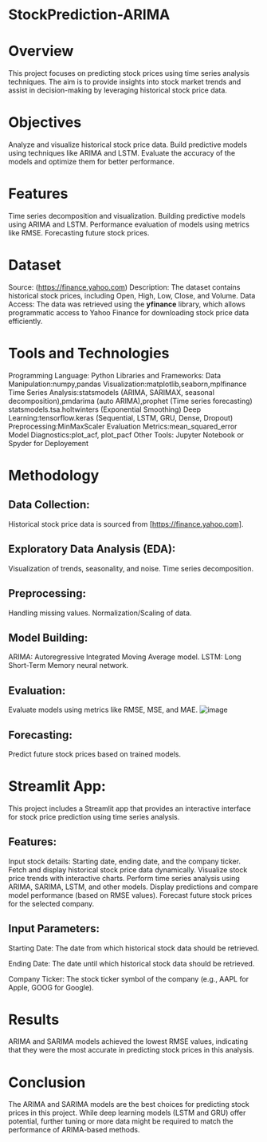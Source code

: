 # StockPrediction-ARIMA
**Overview**
=============
This project focuses on predicting stock prices using time series analysis techniques. The aim is to provide insights into stock market trends and assist in decision-making by leveraging historical stock price data.

**Objectives**
==============
Analyze and visualize historical stock price data.
Build predictive models using techniques like ARIMA and LSTM.
Evaluate the accuracy of the models and optimize them for better performance.

**Features**
============
Time series decomposition and visualization.
Building predictive models using ARIMA and LSTM.
Performance evaluation of models using metrics like RMSE.
Forecasting future stock prices.

**Dataset**
===========
Source: (https://finance.yahoo.com)
Description: The dataset contains historical stock prices, including Open, High, Low, Close, and Volume.
Data Access: The data was retrieved using the **yfinance** library, which allows programmatic access to Yahoo Finance for downloading stock price data efficiently.

**Tools and Technologies**
===========================
Programming Language: Python
Libraries and Frameworks:
Data Manipulation:numpy,pandas
Visualization:matplotlib,seaborn,mplfinance
Time Series Analysis:statsmodels (ARIMA, SARIMAX, seasonal decomposition),pmdarima (auto ARIMA),prophet (Time series forecasting)
statsmodels.tsa.holtwinters (Exponential Smoothing)
Deep Learning:tensorflow.keras (Sequential, LSTM, GRU, Dense, Dropout)
Preprocessing:MinMaxScaler
Evaluation Metrics:mean_squared_error
Model Diagnostics:plot_acf, plot_pacf
Other Tools: Jupyter Notebook or Spyder for Deployement

**Methodology**
===============
Data Collection:
-----------------
Historical stock price data is sourced from [https://finance.yahoo.com].

Exploratory Data Analysis (EDA):
--------------------------------
Visualization of trends, seasonality, and noise.
Time series decomposition.

Preprocessing:
--------------
Handling missing values.
Normalization/Scaling of data.

Model Building:
---------------
ARIMA: Autoregressive Integrated Moving Average model.
LSTM: Long Short-Term Memory neural network.

Evaluation:
-----------
Evaluate models using metrics like RMSE, MSE, and MAE.
![image](https://github.com/user-attachments/assets/7b1738cd-3862-4a82-976a-5e4fb8dae1b3)


Forecasting:
-------------
Predict future stock prices based on trained models.

**Streamlit App**:
===================
This project includes a Streamlit app that provides an interactive interface for stock price prediction using time series analysis.

Features:
---------
Input stock details: Starting date, ending date, and the company ticker.
Fetch and display historical stock price data dynamically.
Visualize stock price trends with interactive charts.
Perform time series analysis using ARIMA, SARIMA, LSTM, and other models.
Display predictions and compare model performance (based on RMSE values).
Forecast future stock prices for the selected company.

Input Parameters:
-----------------
Starting Date: The date from which historical stock data should be retrieved.

Ending Date: The date until which historical stock data should be retrieved.

Company Ticker: The stock ticker symbol of the company (e.g., AAPL for Apple, GOOG for Google).

**Results**
============
ARIMA and SARIMA models achieved the lowest RMSE values, indicating that they were the most accurate in predicting stock prices in this analysis.

**Conclusion**
==============
The ARIMA and SARIMA models are the best choices for predicting stock prices in this project. While deep learning models (LSTM and GRU) offer potential, further tuning or more data might be required to match the performance of ARIMA-based methods.
